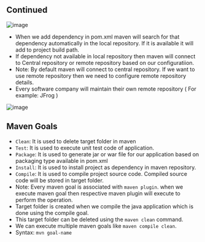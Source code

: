 ## Continued

![image](https://github.com/Abhinavcode13/DevOpsDrift-Daily/assets/126642111/83a3fc28-022d-47db-a11e-267662c17567)

- When we add dependency in pom.xml maven will search for that dependency automatically in the local repository. If it is available it will add to project build path.
- If dependency not available in local repository then maven will connect to Central repository or remote repository based on our configuratiion.
- Note: By default maven will connect to central repository. If we want to use remote repository then we need to configure remote repository details.
- Every software company will maintain their own remote repository ( For example: JFrog )

![image](https://github.com/Abhinavcode13/DevOpsDrift-Daily/assets/126642111/d6e9c26a-f429-4a26-be5f-39e68c2657e5)

## Maven Goals

- `Clean`: It is used to delete target folder in maven
- `Test`: It is used to execute unit test code of application.
- `Package`: It is used to generate jar or war file for our application based on packaging type available in pom.xml
- `Install`: It is used to install project as dependency in maven repository.
- `Compile`: It is used to compile project source code. Compiled source code will be stored in target folder.
- Note: Every maven goal is associated with `maven plugin`. when we execute maven goal then respective maven plugin will execute to perform the operation.
- Target folder is created when we compile the java application which is done using the compile goal.
- This target folder can be deleted using the `maven clean` command.
- We can execute multiple maven goals like `maven compile clean`.
- Syntax: `mvn goal-name`
